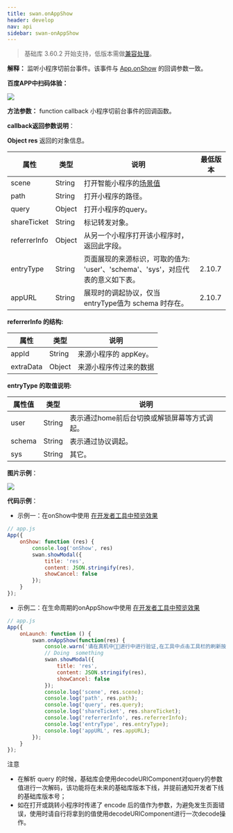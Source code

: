 ```yaml
---
title: swan.onAppShow
header: develop
nav: api
sidebar: swan-onAppShow
---
```


 
> 基础库 3.60.2 开始支持，低版本需做[兼容处理](https://smartprogram.baidu.com/docs/develop/swan/compatibility/)。

**解释：** 监听小程序切前台事件。该事件与 [App.onShow](/develop/framework/app_service_register/) 的回调参数一致。

**百度APP中扫码体验：**

<img src="https://b.bdstatic.com/miniapp/assets/images/doc_demo/onAppShow.png"  class="demo-qrcode-image" />


**方法参数：** function callback
小程序切前台事件的回调函数。

**callback返回参数说明**：

**Object res**
返回的对象信息。

|属性  |类型  |说明  |最低版本|
|---- | ---- | ---- |---|
|scene | String | 打开智能小程序的<a href="http://smartprogram.baidu.com/docs/data/scene/">场景值</a> | |
|path|String|打开小程序的路径。| |
|query|Object|打开小程序的query。| |
|shareTicket|String|标记转发对象。| |
|referrerInfo|Object|从另一个小程序打开该小程序时，返回此字段。| |
|entryType|String|页面展现的来源标识，可取的值为: 'user'、'schema'、'sys'，对应代表的意义如下表。|2.10.7|
|appURL| String|展现时的调起协议，仅当entryType值为 schema 时存在。|2.10.7|

**referrerInfo 的结构:**

|属性|类型|说明|
|---- | ---- | ---- |
|appId|String|来源小程序的 appKey。|  
|extraData|Object|来源小程序传过来的数据|  

**entryType 的取值说明:**

|属性值|类型|说明|
|----|----|----|
|user|String|表示通过home前后台切换或解锁屏幕等方式调起。|
|schema|String|表示通过协议调起。|
|sys|String|其它。|

**图片示例**：

<div class="m-doc-custom-examples">
    <div class="m-doc-custom-examples-correct">
        <img src="https://b.bdstatic.com/miniapp/images/onAppShow.gif">
    </div>
    <div class="m-doc-custom-examples-correct">
        <img src=" ">
    </div>
    <div class="m-doc-custom-examples-correct">
        <img src=" ">
    </div>     
</div>

**代码示例**：

 
* 示例一：在onShow中使用 
<a href="swanide://fragment/43271d765935b79fea07900426f687ed1572851143727" title="在开发者工具中预览效果" target="_self">在开发者工具中预览效果</a>

```js
// app.js
App({
    onShow: function (res) {
        console.log('onShow', res)
        swan.showModal({
            title: 'res',
            content: JSON.stringify(res),
            showCancel: false
        });
    }
});

```

* 示例二：在生命周期的onAppShow中使用 
<a href="swanide://fragment/4efb3ba9fdce332a9d1f323ebb69302d1572851185273" title="在开发者工具中预览效果" target="_self">在开发者工具中预览效果</a>

```js
// app.js
App({
    onLaunch: function () {
        swan.onAppShow(function(res) {
            console.warn('请在真机中进行中进行验证,在工具中点击工具栏的刷新按钮也可模拟onShow触发事件，开发者按照自己的业务逻辑进行监听，被触发时机和App.onShow一致。');
            // Doing  something
            swan.showModal({
                title: 'res',
                content: JSON.stringify(res),
                showCancel: false
            });
            console.log('scene', res.scene);
            console.log('path', res.path);
            console.log('query', res.query);
            console.log('shareTicket', res.shareTicket);
            console.log('referrerInfo', res.referrerInfo);
            console.log('entryType', res.entryType);
            console.log('appURL', res.appURL);
        });
    }
});
```


<div class="m-doc-custom-examples">
<div class="m-doc-custom-examples-warning">
    <p class="m-doc-custom-examples-title">注意</p><p class="m-doc-custom-examples-text"><ul><li>在解析 query 的时候，基础库会使用decodeURIComponent对query的参数值进行一次解码，该功能将在未来的基础库版本下线，并提前通知开发者下线的基础库版本号；</li><li>如在打开或跳转小程序时传递了 encode 后的值作为参数，为避免发生页面错误，使用时请自行将拿到的值使用decodeURIComponent进行一次decode操作。</li></ul></p>
</div>
</div>
